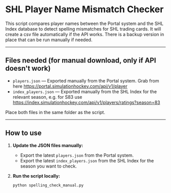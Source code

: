 # SHL Player Name Mismatch Checker

This script compares player names between the Portal system and the SHL Index database to detect spelling mismatches for SHL trading cards. It will create a csv file automatically if the API works. There is a backup version in place that can be run manually if needed.

---

## Files needed (for manual download, only if API doesn't work)

- `players.json` — Exported manually from the Portal system. Grab from here https://portal.simulationhockey.com/api/v1/player
- `index_players.json` — Exported manually from the SHL Index for the relevant season, e.g. for S83 use https://index.simulationhockey.com/api/v1/players/ratings?season=83

Place both files in the same folder as the script.

---

## How to use

1. **Update the JSON files manually:**

   - Export the latest `players.json` from the Portal system.
   - Export the latest `index_players.json` from the SHL Index for the season you want to check.

2. **Run the script locally:**

   ```bash
   python spelling_check_manual.py
